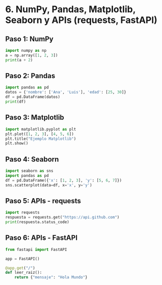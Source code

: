 # 6. NumPy, Pandas, Matplotlib, Seaborn y APIs (requests, FastAPI)

## Paso 1: NumPy

```python
import numpy as np
a = np.array([1, 2, 3])
print(a + 2)
```

## Paso 2: Pandas

```python
import pandas as pd
datos = {'nombre': ['Ana', 'Luis'], 'edad': [25, 30]}
df = pd.DataFrame(datos)
print(df)
```

## Paso 3: Matplotlib

```python
import matplotlib.pyplot as plt
plt.plot([1, 2, 3], [4, 5, 6])
plt.title("Ejemplo Matplotlib")
plt.show()
```

## Paso 4: Seaborn

```python
import seaborn as sns
import pandas as pd
df = pd.DataFrame({'x': [1, 2, 3], 'y': [5, 6, 7]})
sns.scatterplot(data=df, x='x', y='y')
```

## Paso 5: APIs - requests

```python
import requests
respuesta = requests.get("https://api.github.com")
print(respuesta.status_code)
```

## Paso 6: APIs - FastAPI

```python
from fastapi import FastAPI

app = FastAPI()

@app.get("/")
def leer_raiz():
    return {"mensaje": "Hola Mundo"}
```